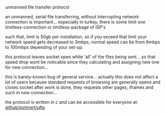unmanned file transfer protocol

an unmanned, serial file transferring, without interrupting network connection is important... especially in turkey, there is some limit one limitless-connection or limitless-package of ISP's

such that, limit is 50gb per installation, so if you exceed that limit your network speed gets decreased to 3mbps, normal speed can be from 8mbps to 100mbps depending of your set-up.

this protocol leaves socket open while 'all' of the files being sent... so that speed drop wont be noticable since they calculating and assigning new one for new connection...

this is barely-known bug of general service... actually this does not affect a lot of users because standard requests of browsing are generally opens and closes socket after work is done, they requests other pages, iframes and such in new connection...

the protocol is written in c and can be accessible for everyone at:
[github/pvtmert/uftp](http://github.com/pvtmert/uftp)
